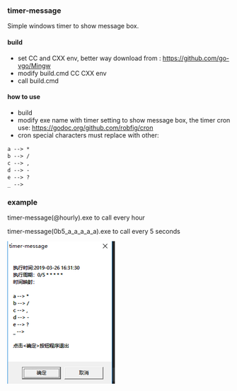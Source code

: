 ### timer-message

Simple windows timer to show message box.

#### build

- set CC and CXX env, better way download from : https://github.com/go-vgo/Mingw
- modify build.cmd CC CXX env
- call build.cmd 

#### how to use

- build
- modify exe name with timer setting to show message box, the timer cron use: https://godoc.org/github.com/robfig/cron
- cron special characters must replace with other:

```
a --> *
b --> /
c --> ,
d --> -
e --> ?
_ --> 

```
### example

timer-message(@hourly).exe to call every hour

timer-message(0b5_a_a_a_a_a).exe to call every 5 seconds

![](./art/2.png)


